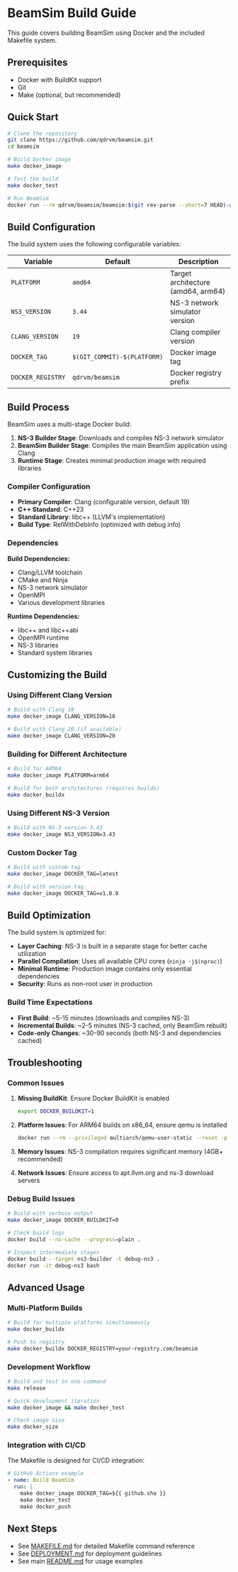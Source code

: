 # BeamSim Build Guide

This guide covers building BeamSim using Docker and the included Makefile system.

## Prerequisites

- Docker with BuildKit support
- Git
- Make (optional, but recommended)

## Quick Start

```bash
# Clone the repository
git clone https://github.com/qdrvm/beamsim.git
cd beamsim

# Build Docker image
make docker_image

# Test the build
make docker_test

# Run BeamSim
docker run --rm qdrvm/beamsim/beamsim:$(git rev-parse --short=7 HEAD)-amd64
```

## Build Configuration

The build system uses the following configurable variables:

| Variable | Default | Description |
|----------|---------|-------------|
| `PLATFORM` | `amd64` | Target architecture (amd64, arm64) |
| `NS3_VERSION` | `3.44` | NS-3 network simulator version |
| `CLANG_VERSION` | `19` | Clang compiler version |
| `DOCKER_TAG` | `$(GIT_COMMIT)-$(PLATFORM)` | Docker image tag |
| `DOCKER_REGISTRY` | `qdrvm/beamsim` | Docker registry prefix |

## Build Process

BeamSim uses a multi-stage Docker build:

1. **NS-3 Builder Stage**: Downloads and compiles NS-3 network simulator
2. **BeamSim Builder Stage**: Compiles the main BeamSim application using Clang
3. **Runtime Stage**: Creates minimal production image with required libraries

### Compiler Configuration

- **Primary Compiler**: Clang (configurable version, default 19)
- **C++ Standard**: C++23
- **Standard Library**: libc++ (LLVM's implementation)
- **Build Type**: RelWithDebInfo (optimized with debug info)

### Dependencies

**Build Dependencies:**
- Clang/LLVM toolchain
- CMake and Ninja
- NS-3 network simulator
- OpenMPI
- Various development libraries

**Runtime Dependencies:**
- libc++ and libc++abi
- OpenMPI runtime
- NS-3 libraries
- Standard system libraries

## Customizing the Build

### Using Different Clang Version

```bash
# Build with Clang 18
make docker_image CLANG_VERSION=18

# Build with Clang 20 (if available)
make docker_image CLANG_VERSION=20
```

### Building for Different Architecture

```bash
# Build for ARM64
make docker_image PLATFORM=arm64

# Build for both architectures (requires buildx)
make docker_buildx
```

### Using Different NS-3 Version

```bash
# Build with NS-3 version 3.43
make docker_image NS3_VERSION=3.43
```

### Custom Docker Tag

```bash
# Build with custom tag
make docker_image DOCKER_TAG=latest

# Build with version tag
make docker_image DOCKER_TAG=v1.0.0
```

## Build Optimization

The build system is optimized for:

- **Layer Caching**: NS-3 is built in a separate stage for better cache utilization
- **Parallel Compilation**: Uses all available CPU cores (`ninja -j$(nproc)`)
- **Minimal Runtime**: Production image contains only essential dependencies
- **Security**: Runs as non-root user in production

### Build Time Expectations

- **First Build**: ~5-15 minutes (downloads and compiles NS-3)
- **Incremental Builds**: ~2-5 minutes (NS-3 cached, only BeamSim rebuilt)
- **Code-only Changes**: ~30-90 seconds (both NS-3 and dependencies cached)

## Troubleshooting

### Common Issues

1. **Missing BuildKit**: Ensure Docker BuildKit is enabled
   ```bash
   export DOCKER_BUILDKIT=1
   ```

2. **Platform Issues**: For ARM64 builds on x86_64, ensure qemu is installed
   ```bash
   docker run --rm --privileged multiarch/qemu-user-static --reset -p yes
   ```

3. **Memory Issues**: NS-3 compilation requires significant memory (4GB+ recommended)

4. **Network Issues**: Ensure access to apt.llvm.org and ns-3 download servers

### Debug Build Issues

```bash
# Build with verbose output
make docker_image DOCKER_BUILDKIT=0

# Check build logs
docker build --no-cache --progress=plain .

# Inspect intermediate stages
docker build --target ns3-builder -t debug-ns3 .
docker run -it debug-ns3 bash
```

## Advanced Usage

### Multi-Platform Builds

```bash
# Build for multiple platforms simultaneously
make docker_buildx

# Push to registry
make docker_buildx DOCKER_REGISTRY=your-registry.com/beamsim
```

### Development Workflow

```bash
# Build and test in one command
make release

# Quick development iteration
make docker_image && make docker_test

# Check image size
make docker_size
```

### Integration with CI/CD

The Makefile is designed for CI/CD integration:

```yaml
# GitHub Actions example
- name: Build BeamSim
  run: |
    make docker_image DOCKER_TAG=${{ github.sha }}
    make docker_test
    make docker_push
```

## Next Steps

- See [MAKEFILE.md](MAKEFILE.md) for detailed Makefile command reference
- See [DEPLOYMENT.md](DEPLOYMENT.md) for deployment guidelines
- See main [README.md](../README.md) for usage examples
